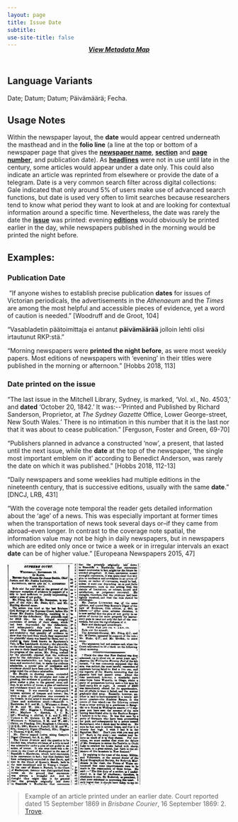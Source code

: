 ```yaml
---
layout: page
title: Issue Date
subtitle:  
use-site-title: false
---
```


<h4 style="text-align:center;font-style:italic;margin-top:-20px;margin-bottom:50px;"><a href="../../maps/date">View Metadata Map</a></h4>

## Language Variants

Date; Datum; Datum; Päivämäärä; Fecha.

## Usage Notes

Within the newspaper layout, the **date** would appear centred
underneath the masthead and in the **folio line** (a line at the top or
bottom of a newspaper page that gives the <a href="https://www.digitisednewspapers.net/glossary/newspaper-title/">**newspaper name**</a>, <a href="https://www.digitisednewspapers.net/glossary/section-heading/">**section**</a>
and <a href="https://www.digitisednewspapers.net/glossary/page-number/">**page number**</a>, and publication date). As <a href="https://www.digitisednewspapers.net/glossary/headline/">**headlines**</a> were not in
use until late in the century, some articles would appear under a date
only. This could also indicate an article was reprinted from elsewhere
or provide the date of a telegram. Date is a very common search filter
across digital collections: Gale indicated that only around 5% of users
make use of advanced search functions, but date is used very often to
limit searches because researchers tend to know what period they want to
look at and are looking for contextual information around a specific
time. Nevertheless, the date was rarely the date the <a href="https://www.digitisednewspapers.net/glossary/date/">**issue**</a> was
printed: evening <a href="https://www.digitisednewspapers.net/glossary/edition/">**editions**</a> would obviously be printed earlier in the
day, while newspapers published in the morning would be printed the
night before.

## Examples:

### Publication Date

 ”If anyone wishes to establish precise publication **dates** for
    issues of Victorian periodicals, the advertisements in the
    *Athenaeum* and the *Times* are among the most helpful and
    accessible pieces of evidence, yet a word of caution is needed.”
    \[Woodruff and de Groot, 104\]

“Vasabladetin päätoimittaja ei antanut **päivämäärää** jolloin lehti
    olisi irtautunut RKP:stä.”

“Morning newspapers were **printed the night before**, as were most
    weekly papers. Most editions of newspapers with ‘evening’ in their
    titles were published in the morning or afternoon.” \[Hobbs 2018,
    113\]

### Date printed on the issue

“The last issue in the Mitchell Library, Sydney, is marked, ‘Vol.
    xl., No. 4503,’ and **dated** ‘October 20, 1842.’ It was:--’Printed
    and Published by Richard Sanderson, Proprietor, at *The Sydney
    Gazette* Office, Lower George-street, New South Wales.’ There is no
    intimation in this number that it is the last nor that it was about
    to cease publication.” \[Ferguson, Foster and Green, 69-70\]

“Publishers planned in advance a constructed ‘now’, a present, that
    lasted until the next issue, while the **date** at the top of the
    newspaper, ‘the single most important emblem on it’ according to
    Benedict Anderson, was rarely the date on which it was published.”
    \[Hobbs 2018, 112-13\]

“Daily newspapers and some weeklies had multiple editions in the
    nineteenth century, that is successive editions, usually with the
    same **date**.” \[DNCJ, LRB, 431\]

“With the coverage note temporal the reader gets detailed
    information about the ‘age’ of a news. This was especially important
    at former times when the transportation of news took several days
    or–if they came from abroad–even longer. In contrast to the
    coverage note spatial, the information value may not be high in
    daily newspapers, but in newspapers which are edited only once or
    twice a week or in irregular intervals an exact **date** can be of
    higher value.” \[Europeana Newspapers 2015, 47\]  
    
<img src="../img/date.jpg" height="500" width="300"/>  

> Example of an article printed under an earlier date. Court reported dated 15 September 1869 in *Brisbane Courier*, 16 September 1869: 2. [Trove](http://nla.gov.au/nla.news-article1296066). 
